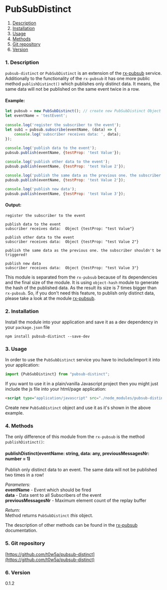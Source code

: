 PubSubDistinct
=====
1. [Description](#description)
2. [Installation](#installation)
3. [Usage](#usage)
4. [Methods](#methods)
5. [Git repository](#git)
6. [Version](#version)

### <a name="description"></a>1. Description
`pubsub-distinct` or `PubSubDistinct` is an extension of the [rx-pubsub](https://www.npmjs.com/package/rx-pubsub) service. 
Additionally to the functionality of the `rx-pubsub` it has one more public method `publishDistinct()`
which publishes only distinct data. It means, the same data will not be published on the same event twice in a row.

#### Example:
```javascript
let pubsub = new PubSubDistinct(); // create new PubSubDistinct Object
let eventName = 'testEvent';
  
console.log('register the subscriber to the event');
let sub1 = pubsub.subscribe(eventName, (data) => {
    console.log('subscriber receives data: ', data);
});  
  
console.log('publish data to the event');
pubsub.publish(eventName, {testProp: 'test Value'});

console.log('publish other data to the event');
pubsub.publish(eventName, {testProp: 'test Value 2'});

console.log('publish the same data as the previous one. the subscriber shouldn\'t be triggered!');
pubsub.publish(eventName, {testProp: 'test Value 2'});

console.log('publish new data');
pubsub.publish(eventName, {testProp: 'test Value 3'});
```

#### Output:
```
register the subscriber to the event  
  
publish data to the event  
subscriber receives data:  Object {testProp: "test Value"}  
  
publish other data to the event  
subscriber receives data:  Object {testProp: "test Value 2"}  
  
publish the same data as the previous one. the subscriber shouldn't be triggered!  
  
publish new data  
subscriber receives data:  Object {testProp: "test Value 3"}
```

This module is separated from the `rx-pubsub` because of its dependencies and the final size of the module.
It is using `object-hash` module to generate the hash of the published data. As the result its size is 7 times bigger than `rx-pubsub`.
So, if you don't need this feature, to publish only distinct data, please take a look at the module 
[rx-pubsub](https://www.npmjs.com/package/rx-pubsub).


### <a name="installation"></a>2. Installation
Install the module into your application and save it as a dev 
dependency in your `package.json` file  
```
npm install pubsub-distinct --save-dev
```

### <a name="usage"></a>3. Usage
In order to use the `PubSubDistinct` service you have to include/import 
it into your application:

```typescript
import {PubSubDistinct} from "pubsub-distinct";
```

If you want to use it in a plain/vanilla Javascript project then you 
might just include the js file into your html/page application:
```html
<script type="application/javascript" src="./node_modules/pubsub-distinct/dist/pubsub-distinct.min.js"></script>
```

Create new `PubSubDistinct` object and use it as it's shown in the above example.  
  

### <a name="methods"></a>4. Methods
The only difference of this module from the `rx-pubsub` is the method `publishDistinct()`:    
#### publishDistinct(eventName: string, data: any, previousMessagesNr: number = 1)
Publish only distinct data to an event. 
The same data will not be published two times in a row!  
  
*Parameters:*  
**eventName** - Event which should be fired  
**data** - Data sent to all Subscribers of the event  
**previousMessagesNr** - Maximum element count of the replay 
buffer  
  
*Return:*  
Method returns `PubSubDistinct` *this* object.

  
  
The description of other methods can be found in the 
[rx-pubsub](https://www.npmjs.com/package/rx-pubsub) documentation.
     
### <a name="git"></a>5. Git repository
[https://github.com/t0w5a/pubsub-distinct](https://github.com/t0w5a/pubsub-distinct)

### <a name="version"></a>6. Version
0.1.2